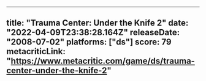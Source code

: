 
---
title: "Trauma Center: Under the Knife 2"
date: "2022-04-09T23:38:28.164Z"
releaseDate: "2008-07-02"
platforms: ["ds"]
score: 79
metacriticLink: "https://www.metacritic.com/game/ds/trauma-center-under-the-knife-2"
---
